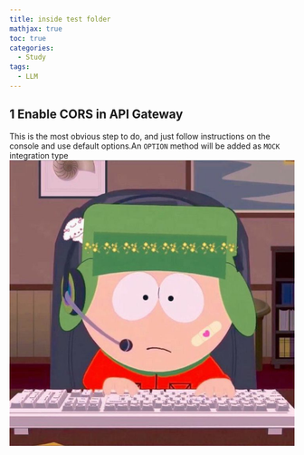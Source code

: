 ```yaml
---
title: inside test folder
mathjax: true
toc: true
categories:
  - Study
tags:
  - LLM
---
```




## 1 Enable CORS in API Gateway
This is the most obvious step to do, and just follow instructions on the console and use default options.An `OPTION` method will be added as `MOCK` integration type  
![Alt text](/assets/images/2023/Photo.jpg)